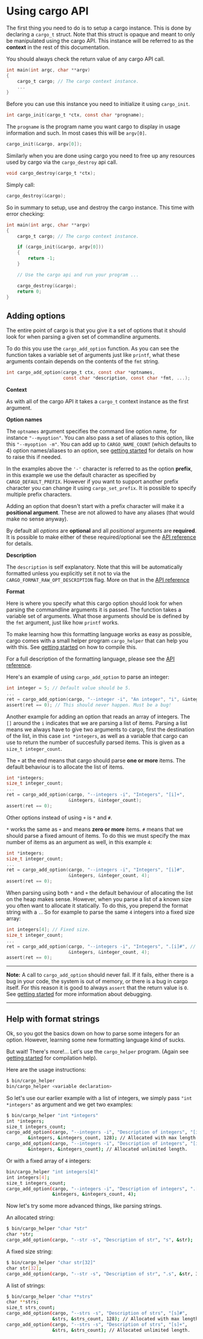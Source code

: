 Using cargo API
===============

The first thing you need to do is to setup a cargo instance. This is done
by declaring a `cargo_t` struct. Note that this struct is opaque and meant to
only be manipulated using the cargo API. This instance will be referred to as
the **context** in the rest of this documentation.

You should always check the return value of any cargo API call.

```c
int main(int argc, char **argv)
{
    cargo_t cargo; // The cargo context instance.
    ...
}
```

Before you can use this instance you need to initialize it using `cargo_init`.

```c
int cargo_init(cargo_t *ctx, const char *progname); 
```

The `progname` is the program name you want cargo to display in usage
information and such. In most cases this will be `argv[0]`.

```c
cargo_init(&cargo, argv[0]);
```

Similarly when you are done using cargo you need to free up any resources used
by cargo via the `cargo_destroy` api call.

```c
void cargo_destroy(cargo_t *ctx);
```

Simply call:

```c
cargo_destroy(&cargo);
```

So in summary to setup, use and destroy the cargo instance. This time with
error checking:

```c
int main(int argc, char **argv)
{
    cargo_t cargo; // The cargo context instance.

    if (cargo_init(&cargo, argv[0]))
    {
        return -1;
    }

    // Use the cargo api and run your program ...

    cargo_destroy(&cargo);
    return 0;
}
```

Adding options
--------------
The entire point of cargo is that you give it a set of options that it should
look for when parsing a given set of commandline arguments.

To do this you use the `cargo_add_option` function. As you can see the function
takes a variable set of arguments just like `printf`, what these arguments
contain depends on the contents of the `fmt` string.

```c
int cargo_add_option(cargo_t ctx, const char *optnames,
                     const char *description, const char *fmt, ...);
```

**Context**

As with all of the cargo API it takes a `cargo_t` context instance as the
first argument.

**Option names**

The `optnames` argument specifies the command line option name, for instance
`"--myoption"`. You can also pass a set of aliases to this option, like this
`"--myoption -m"`. You can add up to `CARGO_NAME_COUNT` (which defaults to 4)
option names/aliases to an option, see [getting started](gettingstarted.md)
for details on how to raise this if needed.

In the examples above the `'-'` character is referred to as the
option **prefix**, in this example we use the default character as specified
by `CARGO_DEFAULT_PREFIX`. However if you want to support another prefix
character you can change it using `cargo_set_prefix`. It is possible to specify
multiple prefix characters.

Adding an option that doesn't start with a prefix character will make it a
**positional argument**. These are not allowed to have any aliases (that would
make no sense anyway).

By default all *options* are **optional** and all *positional* arguments are
**required**. It is possible to make either of these required/optional
see the [API reference](api.md) for details.

**Description**

The `description` is self explanatory. Note that this will be automatically
formatted unless you explicitly set it not to via the 
`CARGO_FORMAT_RAW_OPT_DESCRIPTION` flag. More on that in the
[API reference](api.md)

**Format**

Here is where you specify what this cargo option should look for when parsing
the commandline arguments it is passed. The function takes a variable set of
arguments. What those arguments should be is defined by the `fmt` argument,
just like how `printf` works.

To make learning how this formatting language works as easy as possible, cargo
comes with a small helper program `cargo_helper` that can help you with this.
See [getting started](gettingstarted.md) on how to compile this.

For a full description of the formatting language, please see the
[API reference](api.md).

Here's an example of using `cargo_add_option` to parse an integer:

```c
int integer = 5; // Default value should be 5.
...
ret = cargo_add_option(cargo, "--integer -i", "An integer", "i", &integer);
assert(ret == 0); // This should never happen. Must be a bug!
```

Another example for adding an option that reads an array of integers.
The `[]` around the `i` indicates that we are parsing a list of items.
Parsing a list means we always have to give two arguments to cargo, first
the destination of the list, in this case `int *integers`, as well as a variable
that cargo can use to return the number of succesfully parsed items. This is
given as a `size_t integer_count`.

The `+` at the end means that cargo should parse **one or more** items.
The default behaviour is to allocate the list of items.

```c
int *integers;
size_t integer_count;
...
ret = cargo_add_option(cargo, "--integers -i", "Integers", "[i]+",
                       &integers, &integer_count);
assert(ret == 0);
```

Other options instead of using `+` is `*` and `#`.

`*` works the same as `+` and means **zero or more** items.
`#` means that we should parse a fixed amount of items. To do this we must
specify the max number of items as an argument as well, in this example `4`:

```c
int *integers;
size_t integer_count;
...
ret = cargo_add_option(cargo, "--integers -i", "Integers", "[i]#",
                       &integers, &integer_count, 4);
assert(ret == 0);
```

When parsing using both `*` and `+` the default behaviour of allocating the
list on the heap makes sense. However, when you parse a list of a known size
you often want to allocate it statically. To do this, you prepend the format
string with a `.`. So for example to parse the same `4` integers into a fixed
size array:

```c
int integers[4]; // Fixed size.
size_t integer_count;
...
ret = cargo_add_option(cargo, "--integers -i", "Integers", ".[i]#", // Added dot
                       &integers, &integer_count, 4);
assert(ret == 0);
```

********************************************************************************
**Note:** A call to `cargo_add_option` should never fail. If it fails, either 
      there is a bug in your code, the system is out of memory, or there is a
      bug in cargo itself. For this reason it is good to always `assert` that
      the return value is `0`.
      See [getting started](gettingstarted.md#debugging-cargo) for more
      information about debugging.
********************************************************************************

Help with format strings
------------------------
Ok, so you got the basics down on how to parse some integers for an option.
However, learning some new formatting language kind of sucks.

But wait! There's more!... Let's use the `cargo_helper` program.
(Again see [getting started](gettingstarted.md) for compilation help).

Here are the usage instructions:

```bash
$ bin/cargo_helper
bin/cargo_helper <variable declaration>
```

So let's use our earlier example with a list of integers, we simply pass
`"int *integers"` as argument and we get two examples:

```bash
$ bin/cargo_helper "int *integers"
int *integers;
size_t integers_count;
cargo_add_option(cargo, "--integers -i", "Description of integers", "[i]#",
        &integers, &integers_count, 128); // Allocated with max length 128.
cargo_add_option(cargo, "--integers -i", "Description of integers", "[i]+",
        &integers, &integers_count); // Allocated unlimited length.
```

Or with a fixed array of `4` integers:

```bash
bin/cargo_helper "int integers[4]"
int integers[4];
size_t integers_count;
cargo_add_option(cargo, "--integers -i", "Description of integers", ".[i]#",
                 &integers, &integers_count, 4);
```

Now let's try some more advanced things, like parsing strings.

An allocated string:

```bash
$ bin/cargo_helper "char *str"
char *str;
cargo_add_option(cargo, "--str -s", "Description of str", "s", &str);
```

A fixed size string:

```bash
$ bin/cargo_helper "char str[32]"
char str[32];
cargo_add_option(cargo, "--str -s", "Description of str", ".s", &str, 32);
```

A list of strings:

```bash
$ bin/cargo_helper "char **strs"
char **strs;
size_t strs_count;
cargo_add_option(cargo, "--strs -s", "Description of strs", "[s]#",
                 &strs, &strs_count, 128); // Allocated with max length 128.
cargo_add_option(cargo, "--strs -s", "Description of strs", "[s]+",
                 &strs, &strs_count); // Allocated unlimited length.
```





